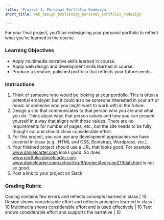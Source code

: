 ```yaml
---
title: 'Project 4: Personal Portfolio Redesign'
short_title: web_design_publishing_personal_portfolio_redesign

---
```


For your final project, you'll be redesigning your personal portfolio to reflect what you've learned in the course.

### Learning Objectives

- Apply multimedia narrative skills learned in course.
- Apply web design and development skills learned in course.
- Produce a creative, polished portfolio that reflects your future needs.

### Instructions

1. Think of someone who would be looking at your portfolio. This is often a potential employer, but it could also be someone interested in your art or music or someone who you might want to work with in the future.
2. Design a site that communicates to that person who you are and what you do. Think about what that person values and how you can present yourself in a way that aligns with those values. There are no requirements for number of pages, etc., but the site needs to be fully thought out and should show considerable effort.
3. For this project, you can use any development approaches we have covered in class (e.g., HTML and CSS, Bootstrap, Wordpress, etc.).
4. Your finished project should use a URL that looks good. For example, www.danielcarter.com looks good. So does www.portfolio.danielcarter.com. www.danielcarter.com/school/stuff/project4version27/blah.html is not so good.
5. Post a link to your project on Slack.

### Grading Rubric

Coding contains few errors and reflects concepts learned in class | 10
Design shows considerable effort and reflects principles learned in class | 10
Multimedia shows considerable effort and is used effectively | 10
Text shows considerable effort and supports the narrative | 10
